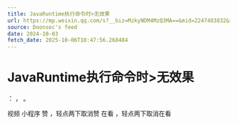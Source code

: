 ```yaml
---
title: JavaRuntime执行命令时>无效果
url: https://mp.weixin.qq.com/s?__biz=MzkyNDM4MzQ3MA==&mid=2247483832&idx=1&sn=caf73f8de597613343cb5c733cc9b174
source: Doonsec's feed
date: 2024-10-03
fetch_date: 2025-10-06T18:47:56.268484
---
```


# JavaRuntime执行命令时>无效果

：
，
。

视频
小程序
赞
，轻点两下取消赞
在看
，轻点两下取消在看